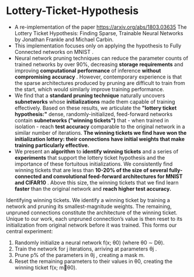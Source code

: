 # Lottery-Ticket-Hypothesis

- A re-implementation of the paper https://arxiv.org/abs/1803.03635 The Lottery Ticket Hypothesis: Finding Sparse, Trainable Neural Networks by Jonathan Frankle and Michael Carbin.
- This implementation focuses only on applying the hypothesis to Fully Connected networks on MNIST .
- Neural network pruning techniques can reduce the parameter counts of trained networks by over 90%, decreasing **storage requirements** and improving **computational performance** of inference **without compromising accuracy** . However, contemporary experience is that the sparse architectures produced by pruning are difficult to train from the start, which would similarly improve training performance.
- We find that a **standard pruning technique** naturally uncovers **subnetworks** whose **initializations** made them capable of training effectively. Based on these results, we articulate the **"lottery ticket hypothesis:"** dense, randomly-initialized, feed-forward networks contain **subnetworks ("winning tickets")** that - when trained in isolation - reach **test accuracy** comparable to the original network in a similar number of iterations. **The winning tickets we find have won the initialization lottery: their connections have initial weights that make training particularly effective.**
- We present an **algorithm** to **identify winning tickets** and a series of **experiments** that support the lottery ticket hypothesis and the importance of these fortuitous initializations. We consistently find winning tickets that are less than **10-20% of the size of several fully-connected and convolutional feed-forward architectures for MNIST and CIFAR10** . Above this size, the winning tickets that we find learn **faster** than the original network and **reach higher test accuracy.**

Identifying winning tickets. We identify a winning ticket by training a network and pruning its
smallest-magnitude weights. The remaining, unpruned connections constitute the architecture of the
winning ticket. Unique to our work, each unpruned connection’s value is then reset to its initialization
from original network before it was trained. This forms our central experiment:
1. Randomly initialize a neural network f(x; θ0) (where θ0 ∼ Dθ).
2. Train the network for j iterations, arriving at parameters θj .
3. Prune p% of the parameters in θj , creating a mask m.
4. Reset the remaining parameters to their values in θ0, creating the winning ticket f(x; mθ0).
